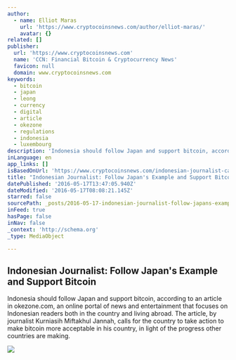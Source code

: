 ```yaml
---
author:
  - name: Elliot Maras
    url: 'https://www.cryptocoinsnews.com/author/elliot-maras/'
    avatar: {}
related: []
publisher:
  url: 'https://www.cryptocoinsnews.com'
  name: 'CCN: Financial Bitcoin & Cryptocurrency News'
  favicon: null
  domain: www.cryptocoinsnews.com
keywords:
  - bitcoin
  - japan
  - leong
  - currency
  - digital
  - article
  - okezone
  - regulations
  - indonesia
  - luxembourg
description: 'Indonesia should follow Japan and support bitcoin, according to an article in okezone.com, an online portal of news and entertainment that focuses on Indonesian readers both in the country and living abroad. The article, by journalist Kurniasih Miftakhul Jannah, calls for the country to take action to make bitcoin more acceptable in his country, in light of the progress other countries are making.'
inLanguage: en
app_links: []
isBasedOnUrl: 'https://www.cryptocoinsnews.com/indonesian-journalist-calls-on-his-country-to-support-bitcoin/'
title: "Indonesian Journalist: Follow Japan's Example and Support Bitcoin"
datePublished: '2016-05-17T13:47:05.940Z'
dateModified: '2016-05-17T08:08:21.145Z'
starred: false
sourcePath: _posts/2016-05-17-indonesian-journalist-follow-japans-example-and-support-bi.md
inFeed: true
hasPage: false
inNav: false
_context: 'http://schema.org'
_type: MediaObject

---
```

<article style=""><h1>Indonesian Journalist: Follow Japan's Example and Support Bitcoin</h1><p>Indonesia should follow Japan and support bitcoin, according to an article in okezone.com, an online portal of news and entertainment that focuses on Indonesian readers both in the country and living abroad. The article, by journalist Kurniasih Miftakhul Jannah, calls for the country to take action to make bitcoin more acceptable in his country, in light of the progress other countries are making.</p><img src="https://www.cryptocoinsnews.com/wp-content/uploads/2016/03/Bitcoin-key.jpg" /></article>